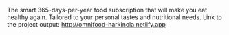 The smart 365-days-per-year food subscription that will make you eat healthy again. Tailored to your personal tastes and nutritional needs.
Link to the project output: http://omnifood-harkinola.netlify.app

